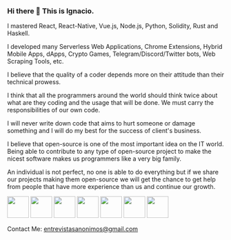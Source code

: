 ### Hi there 👋 This is Ignacio.

I mastered React, React-Native, Vue.js, Node.js, Python, Solidity, Rust and Haskell.

I developed many Serverless Web Applications, Chrome Extensions, Hybrid Mobile Apps, dApps, Crypto Games, Telegram/Discord/Twitter bots, Web Scraping Tools, etc.

I believe that the quality of a coder depends more on their attitude than their technical prowess.

I think that all the programmers around the world should think twice about what are they coding and the usage that will be done. We must carry the responsibilities of our own code.

I will never write down code that aims to hurt someone or damage something and I will do my best for the success of client's business.

I believe that open-source is one of the most important idea on the IT world. Being able to contribute to any type of open-source project to make the nicest software makes us programmers like a very big family.

An individual is not perfect, no one is able to do everything but if we share our projects making them open-source we will get the chance to get help from people that have more experience than us and continue our growth.

<div dir="auto">
  <a target="_blank" rel="noopener noreferrer nofollow" href="https://camo.githubusercontent.com/3d40cb2db7ec7ab11eba4a2c48287088798254ba01deee1a9d45e3903e84dfdc/68747470733a2f2f63646e2d69636f6e732d706e672e666c617469636f6e2e636f6d2f3531322f3733322f3733323231322e706e67"><img src="https://camo.githubusercontent.com/3d40cb2db7ec7ab11eba4a2c48287088798254ba01deee1a9d45e3903e84dfdc/68747470733a2f2f63646e2d69636f6e732d706e672e666c617469636f6e2e636f6d2f3531322f3733322f3733323231322e706e67" style="width: 50px; height: 50px; max-width: 100%;" data-canonical-src="https://cdn-icons-png.flaticon.com/512/732/732212.png"></a>
  <a target="_blank" rel="noopener noreferrer nofollow" href="https://camo.githubusercontent.com/809a763f1c8f3497709ff0a974bfe7dd11be4dd7a29085645f8e98fbaa4a26e4/68747470733a2f2f63646e2d69636f6e732d706e672e666c617469636f6e2e636f6d2f3531322f3733322f3733323139302e706e67"><img src="https://camo.githubusercontent.com/809a763f1c8f3497709ff0a974bfe7dd11be4dd7a29085645f8e98fbaa4a26e4/68747470733a2f2f63646e2d69636f6e732d706e672e666c617469636f6e2e636f6d2f3531322f3733322f3733323139302e706e67" style="width: 50px; height: 50px; max-width: 100%;" data-canonical-src="https://cdn-icons-png.flaticon.com/512/732/732190.png"></a>
  <a target="_blank" rel="noopener noreferrer nofollow" href="https://camo.githubusercontent.com/e9fdfaad0bc4c69bfd95dfb99d687ef7083eeb8a3bb76aeaae57a9730b93ba02/68747470733a2f2f63646e2d69636f6e732d706e672e666c617469636f6e2e636f6d2f3531322f353936382f353936383335382e706e67"><img src="https://camo.githubusercontent.com/e9fdfaad0bc4c69bfd95dfb99d687ef7083eeb8a3bb76aeaae57a9730b93ba02/68747470733a2f2f63646e2d69636f6e732d706e672e666c617469636f6e2e636f6d2f3531322f353936382f353936383335382e706e67" style="width: 50px; height: 50px; max-width: 100%;" data-canonical-src="https://cdn-icons-png.flaticon.com/512/5968/5968358.png"></a>
  <a target="_blank" rel="noopener noreferrer nofollow" href="https://camo.githubusercontent.com/5a3e9f617a51fa1e3885992f840d4f1097e188a6686338232c5958e380df554e/68747470733a2f2f63646e2d69636f6e732d706e672e666c617469636f6e2e636f6d2f3531322f353936382f353936383637322e706e67"><img src="https://camo.githubusercontent.com/5a3e9f617a51fa1e3885992f840d4f1097e188a6686338232c5958e380df554e/68747470733a2f2f63646e2d69636f6e732d706e672e666c617469636f6e2e636f6d2f3531322f353936382f353936383637322e706e67" style="width: 50px; height: 50px; max-width: 100%;" data-canonical-src="https://cdn-icons-png.flaticon.com/512/5968/5968672.png"></a>
  <a target="_blank" rel="noopener noreferrer nofollow" href="https://camo.githubusercontent.com/9474926bb0de20a1e785572d85fb16044abae8502229a6d2f76b240cfcd868b7/68747470733a2f2f7365656b6c6f676f2e636f6d2f696d616765732f4a2f6a6176617363726970742d6c6f676f2d383839324145464341432d7365656b6c6f676f2e636f6d2e706e67"><img src="https://camo.githubusercontent.com/9474926bb0de20a1e785572d85fb16044abae8502229a6d2f76b240cfcd868b7/68747470733a2f2f7365656b6c6f676f2e636f6d2f696d616765732f4a2f6a6176617363726970742d6c6f676f2d383839324145464341432d7365656b6c6f676f2e636f6d2e706e67" style="width: 50px; height: 50px; max-width: 100%;" data-canonical-src="https://seeklogo.com/images/J/javascript-logo-8892AEFCAC-seeklogo.com.png"></a>
  <a target="_blank" rel="noopener noreferrer nofollow" href="https://camo.githubusercontent.com/2898cf1a75ec9f9cf432608a018c3716f505f7e66afff46a0f34754b0542fdf0/68747470733a2f2f75706c6f61642e77696b696d656469612e6f72672f77696b6970656469612f636f6d6d6f6e732f7468756d622f612f61372f52656163742d69636f6e2e7376672f3233303070782d52656163742d69636f6e2e7376672e706e67"><img src="https://camo.githubusercontent.com/2898cf1a75ec9f9cf432608a018c3716f505f7e66afff46a0f34754b0542fdf0/68747470733a2f2f75706c6f61642e77696b696d656469612e6f72672f77696b6970656469612f636f6d6d6f6e732f7468756d622f612f61372f52656163742d69636f6e2e7376672f3233303070782d52656163742d69636f6e2e7376672e706e67" style="width: 50px; height: 50px; max-width: 100%;" data-canonical-src="https://upload.wikimedia.org/wikipedia/commons/thumb/a/a7/React-icon.svg/2300px-React-icon.svg.png"></a>
  <a target="_blank" rel="noopener noreferrer nofollow" href="https://camo.githubusercontent.com/6350c96f367315f8d09517354c3debaeab7b60e888d27931fd9611ca8e6844e7/68747470733a2f2f69636f6e65732e70726f2f77702d636f6e74656e742f75706c6f6164732f323032322f30372f69636f6e652d616e67756c616972652d6f726967696e616c652d6c6f676f2e706e67"><img src="https://camo.githubusercontent.com/6350c96f367315f8d09517354c3debaeab7b60e888d27931fd9611ca8e6844e7/68747470733a2f2f69636f6e65732e70726f2f77702d636f6e74656e742f75706c6f6164732f323032322f30372f69636f6e652d616e67756c616972652d6f726967696e616c652d6c6f676f2e706e67" style="width: 50px; height: 50px; max-width: 100%;" data-canonical-src="https://icones.pro/wp-content/uploads/2022/07/icone-angulaire-originale-logo.png"></a>
</div>

Contact Me: entrevistasanonimos@gmail.com

